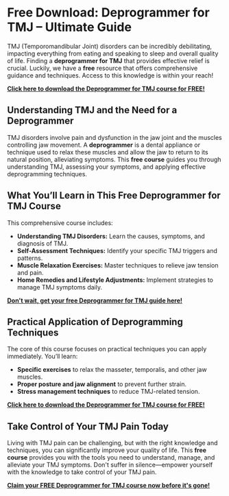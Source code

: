 # Free Download: Deprogrammer for TMJ – Ultimate Guide

TMJ (Temporomandibular Joint) disorders can be incredibly debilitating, impacting everything from eating and speaking to sleep and overall quality of life. Finding a **deprogrammer for TMJ** that provides effective relief is crucial. Luckily, we have a **free** resource that offers comprehensive guidance and techniques. Access to this knowledge is within your reach!

[**Click here to download the Deprogrammer for TMJ course for FREE!**](https://udemywork.com/deprogrammer-for-tmj)

## Understanding TMJ and the Need for a Deprogrammer

TMJ disorders involve pain and dysfunction in the jaw joint and the muscles controlling jaw movement. A **deprogrammer** is a dental appliance or technique used to relax these muscles and allow the jaw to return to its natural position, alleviating symptoms. This **free course** guides you through understanding TMJ, assessing your symptoms, and applying effective deprogramming techniques.

## What You’ll Learn in This Free Deprogrammer for TMJ Course

This comprehensive course includes:

*   **Understanding TMJ Disorders:** Learn the causes, symptoms, and diagnosis of TMJ.
*   **Self-Assessment Techniques:** Identify your specific TMJ triggers and patterns.
*   **Muscle Relaxation Exercises:** Master techniques to relieve jaw tension and pain.
*   **Home Remedies and Lifestyle Adjustments:** Implement strategies to manage TMJ symptoms daily.

[**Don't wait, get your free Deprogrammer for TMJ guide here!**](https://udemywork.com/deprogrammer-for-tmj)

## Practical Application of Deprogramming Techniques

The core of this course focuses on practical techniques you can apply immediately. You’ll learn:

*   **Specific exercises** to relax the masseter, temporalis, and other jaw muscles.
*   **Proper posture and jaw alignment** to prevent further strain.
*   **Stress management techniques** to reduce TMJ-related tension.

[**Click here to download the Deprogrammer for TMJ course for FREE!**](https://udemywork.com/deprogrammer-for-tmj)

## Take Control of Your TMJ Pain Today

Living with TMJ pain can be challenging, but with the right knowledge and techniques, you can significantly improve your quality of life. This **free course** provides you with the tools you need to understand, manage, and alleviate your TMJ symptoms. Don't suffer in silence—empower yourself with the knowledge to take control of your TMJ pain.

**[Claim your FREE Deprogrammer for TMJ course now before it's gone!](https://udemywork.com/deprogrammer-for-tmj)**

